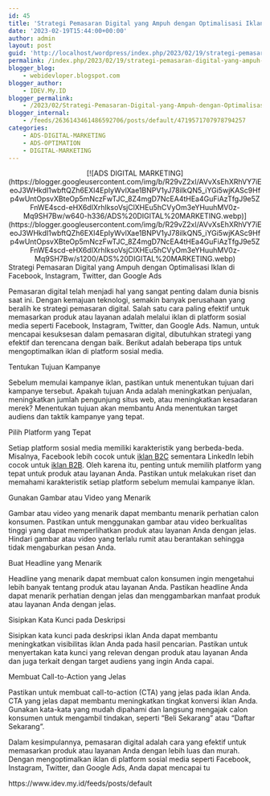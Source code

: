 ```yaml
---
id: 45
title: 'Strategi Pemasaran Digital yang Ampuh dengan Optimalisasi Iklan di Facebook, Instagram, Twitter, dan Google Ads'
date: '2023-02-19T15:44:00+00:00'
author: admin
layout: post
guid: 'http://localhost/wordpress/index.php/2023/02/19/strategi-pemasaran-digital-yang-ampuh-dengan-optimalisasi-iklan-di-facebook-instagram-twitter-dan-google-ads/'
permalink: /index.php/2023/02/19/strategi-pemasaran-digital-yang-ampuh-dengan-optimalisasi-iklan-di-facebook-instagram-twitter-dan-google-ads/
blogger_blog:
    - webidevloper.blogspot.com
blogger_author:
    - IDEV.My.ID
blogger_permalink:
    - /2023/02/Strategi-Pemasaran-Digital-yang-Ampuh-dengan-Optimalisasi-Iklan-di-Facebook-Instagram-Twitter-dan-Google-Ads.html
blogger_internal:
    - /feeds/2636143461486592706/posts/default/4719571707978794257
categories:
    - ADS-DIGITAL-MARKETING
    - ADS-OPTIMATION
    - DIGITAL-MARKETING
---
```


<div style="clear: both; text-align: center;">[![ADS DIGITAL MARKETING](https://blogger.googleusercontent.com/img/b/R29vZ2xl/AVvXsEhXRhVY7iEeoJ3WHkdI1wbftQZh6EXI4EpIyWvlXae1BNPV1yJ78ilkQN5_iYGi5wjKASc9Hfp4wUntOpsvXBteOp5mNczFwTJC_8Z4mgD7NcEA4tHEa4GuFiAzTfgJ9e5ZFnWE4scd-eHX6dIXrhlksoVsjClXHEu5hCVyOm3eYHuuhMV0z-Mq9SH7Bw/w640-h336/ADS%20DIGITAL%20MARKETING.webp)](https://blogger.googleusercontent.com/img/b/R29vZ2xl/AVvXsEhXRhVY7iEeoJ3WHkdI1wbftQZh6EXI4EpIyWvlXae1BNPV1yJ78ilkQN5_iYGi5wjKASc9Hfp4wUntOpsvXBteOp5mNczFwTJC_8Z4mgD7NcEA4tHEa4GuFiAzTfgJ9e5ZFnWE4scd-eHX6dIXrhlksoVsjClXHEu5hCVyOm3eYHuuhMV0z-Mq9SH7Bw/s1200/ADS%20DIGITAL%20MARKETING.webp)</div>Strategi Pemasaran Digital yang Ampuh dengan Optimalisasi Iklan di Facebook, Instagram, Twitter, dan Google Ads

Pemasaran digital telah menjadi hal yang sangat penting dalam dunia bisnis saat ini. Dengan kemajuan teknologi, semakin banyak perusahaan yang beralih ke strategi pemasaran digital. Salah satu cara paling efektif untuk memasarkan produk atau layanan adalah melalui iklan di platform sosial media seperti Facebook, Instagram, Twitter, dan Google Ads. Namun, untuk mencapai kesuksesan dalam pemasaran digital, dibutuhkan strategi yang efektif dan terencana dengan baik. Berikut adalah beberapa tips untuk mengoptimalkan iklan di platform sosial media.

Tentukan Tujuan Kampanye

Sebelum memulai kampanye iklan, pastikan untuk menentukan tujuan dari kampanye tersebut. Apakah tujuan Anda adalah meningkatkan penjualan, meningkatkan jumlah pengunjung situs web, atau meningkatkan kesadaran merek? Menentukan tujuan akan membantu Anda menentukan target audiens dan taktik kampanye yang tepat.

Pilih Platform yang Tepat

Setiap platform sosial media memiliki karakteristik yang berbeda-beda. Misalnya, Facebook lebih cocok untuk [iklan B2C](https://www.idev.my.id/2023/02/apa-Itu-Iklan-B2C-dan-Iklan-B2B-Perbedaannya-dan-Kapan-Harus-Digunakan.html) sementara LinkedIn lebih cocok untuk [iklan B2B](https://www.idev.my.id/2023/02/apa-Itu-Iklan-B2C-dan-Iklan-B2B-Perbedaannya-dan-Kapan-Harus-Digunakan.html). Oleh karena itu, penting untuk memilih platform yang tepat untuk produk atau layanan Anda. Pastikan untuk melakukan riset dan memahami karakteristik setiap platform sebelum memulai kampanye iklan.

Gunakan Gambar atau Video yang Menarik

Gambar atau video yang menarik dapat membantu menarik perhatian calon konsumen. Pastikan untuk menggunakan gambar atau video berkualitas tinggi yang dapat memperlihatkan produk atau layanan Anda dengan jelas. Hindari gambar atau video yang terlalu rumit atau berantakan sehingga tidak mengaburkan pesan Anda.

Buat Headline yang Menarik

Headline yang menarik dapat membuat calon konsumen ingin mengetahui lebih banyak tentang produk atau layanan Anda. Pastikan headline Anda dapat menarik perhatian dengan jelas dan menggambarkan manfaat produk atau layanan Anda dengan jelas.

Sisipkan Kata Kunci pada Deskripsi

Sisipkan kata kunci pada deskripsi iklan Anda dapat membantu meningkatkan visibilitas iklan Anda pada hasil pencarian. Pastikan untuk menyertakan kata kunci yang relevan dengan produk atau layanan Anda dan juga terkait dengan target audiens yang ingin Anda capai.

Membuat Call-to-Action yang Jelas

Pastikan untuk membuat call-to-action (CTA) yang jelas pada iklan Anda. CTA yang jelas dapat membantu meningkatkan tingkat konversi iklan Anda. Gunakan kata-kata yang mudah dipahami dan langsung mengajak calon konsumen untuk mengambil tindakan, seperti “Beli Sekarang” atau “Daftar Sekarang”.

Dalam kesimpulannya, pemasaran digital adalah cara yang efektif untuk memasarkan produk atau layanan Anda dengan lebih luas dan murah. Dengan mengoptimalkan iklan di platform sosial media seperti Facebook, Instagram, Twitter, dan Google Ads, Anda dapat mencapai tu

<div>https://www.idev.my.id/feeds/posts/default</div>